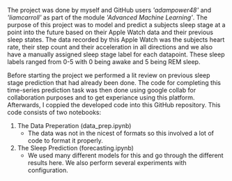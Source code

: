 The project was done by myself and GitHub users *'adampower48'* and *'liamcarroll'* as part of the module *'Advanced Machine Learning'*. The purpose of this project was to model and predict a subjects sleep stage at a point into the future based on their Apple Watch data and their previous sleep states. The data recorded by this Apple Watch was the subjects heart rate, their step count and their acceleration in all directions and we also have a manually assigned sleep stage label for each datapoint. These sleep labels ranged from 0-5 with 0 being awake and 5 being REM sleep.

Before starting the project we performed a lit review on previous sleep stage prediction that had already been done.
The code for completing this time-series prediction task was then done using google collab for collaboration purposes and to get experiance using this platform. Afterwards, I coppied the developed code into this GitHub repository.
This code consists of two notebooks:

1. The Data Preperation (data_prep.ipynb)
   - The data was not in the nicest of formats so this involved a lot of code to format it properly.
2. The Sleep Prediction (forecasting.ipynb)
   - We used many different models for this and go through the different results here. We also perform several experiments with configuration.
